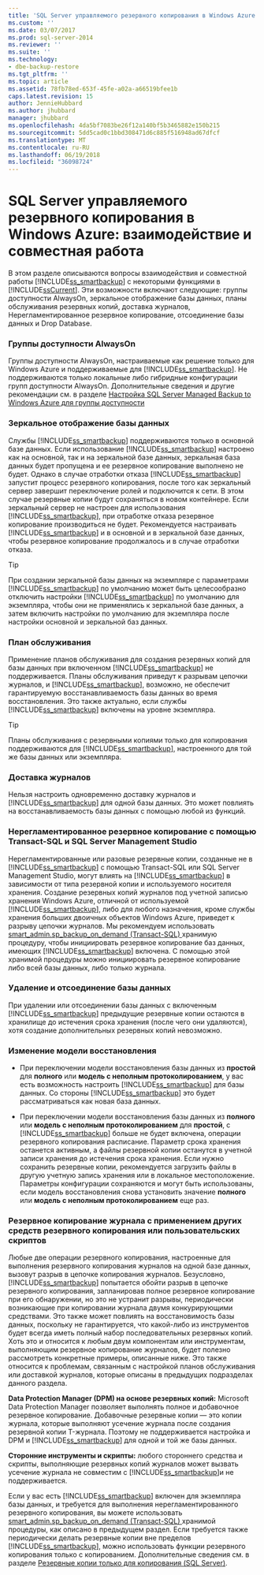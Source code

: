 ```yaml
---
title: 'SQL Server управляемого резервного копирования в Windows Azure: взаимодействие и совместная работа | Документы Microsoft'
ms.custom: ''
ms.date: 03/07/2017
ms.prod: sql-server-2014
ms.reviewer: ''
ms.suite: ''
ms.technology:
- dbe-backup-restore
ms.tgt_pltfrm: ''
ms.topic: article
ms.assetid: 78fb78ed-653f-45fe-a02a-a66519bfee1b
caps.latest.revision: 15
author: JennieHubbard
ms.author: jhubbard
manager: jhubbard
ms.openlocfilehash: 4da5bf7083be26f12a140bf5b3465882e150b215
ms.sourcegitcommit: 5dd5cad0c1bbd308471d6c885f516948ad67dfcf
ms.translationtype: MT
ms.contentlocale: ru-RU
ms.lasthandoff: 06/19/2018
ms.locfileid: "36098724"
---
```

# <a name="sql-server-managed-backup-to-windows-azure-interoperability-and-coexistence"></a>SQL Server управляемого резервного копирования в Windows Azure: взаимодействие и совместная работа
  В этом разделе описываются вопросы взаимодействия и совместной работы [!INCLUDE[ss_smartbackup](../includes/ss-smartbackup-md.md)] с некоторыми функциями в [!INCLUDE[ssCurrent](../includes/sscurrent-md.md)]. Эти возможности включают следующие: группы доступности AlwaysOn, зеркальное отображение базы данных, планы обслуживания резервных копий, доставка журналов, Нерегламентированное резервное копирование, отсоединение базы данных и Drop Database.  
  
### <a name="alwayson-availability-groups"></a>Группы доступности AlwaysOn  
 Группы доступности AlwaysOn, настраиваемые как решение только для Windows Azure и поддерживаемые для [!INCLUDE[ss_smartbackup](../includes/ss-smartbackup-md.md)]. Не поддерживаются только локальные либо гибридные конфигурации групп доступности AlwaysOn. Дополнительные сведения и другие рекомендации см. в разделе [Настройка SQL Server Managed Backup to Windows Azure для группы доступности](../../2014/database-engine/setting-up-sql-server-managed-backup-to-windows-azure-for-availability-groups.md)  
  
### <a name="database-mirroring"></a>Зеркальное отображение базы данных  
 Службы [!INCLUDE[ss_smartbackup](../includes/ss-smartbackup-md.md)] поддерживаются только в основной базе данных. Если использование [!INCLUDE[ss_smartbackup](../includes/ss-smartbackup-md.md)] настроено как на основной, так и на зеркальной базе данных, зеркальная база данных будет пропущена и ее резервное копирование выполнено не будет. Однако в случае отработки отказа [!INCLUDE[ss_smartbackup](../includes/ss-smartbackup-md.md)] запустит процесс резервного копирования, после того как зеркальный сервер завершит переключение ролей и подключится к сети. В этом случае резервные копии будут сохраняться в новом контейнере. Если зеркальный сервер не настроен для использования [!INCLUDE[ss_smartbackup](../includes/ss-smartbackup-md.md)], при отработке отказа резервное копирование производиться не будет. Рекомендуется настраивать [!INCLUDE[ss_smartbackup](../includes/ss-smartbackup-md.md)] и в основной и в зеркальной базе данных, чтобы резервное копирование продолжалось и в случае отработки отказа.  
  
> [!TIP]  
>  При создании зеркальной базы данных на экземпляре с параметрами [!INCLUDE[ss_smartbackup](../includes/ss-smartbackup-md.md)] по умолчанию может быть целесообразно отключить настройки [!INCLUDE[ss_smartbackup](../includes/ss-smartbackup-md.md)] по умолчанию для экземпляра, чтобы они не применялись к зеркальной базе данных, а затем включить настройки по умолчанию для экземпляра после настройки основной и зеркальной баз данных.  
  
### <a name="maintenance-plan"></a>План обслуживания  
 Применение планов обслуживания для создания резервных копий для базы данных при включенном [!INCLUDE[ss_smartbackup](../includes/ss-smartbackup-md.md)] не поддерживается. Планы обслуживания приведут к разрывам цепочки журналов, и [!INCLUDE[ss_smartbackup](../includes/ss-smartbackup-md.md)], возможно, не обеспечит гарантируемую восстанавливаемость базы данных во время восстановления. Это также актуально, если службы [!INCLUDE[ss_smartbackup](../includes/ss-smartbackup-md.md)] включены на уровне экземпляра.  
  
> [!TIP]  
>  Планы обслуживания с резервными копиями только для копирования поддерживаются для [!INCLUDE[ss_smartbackup](../includes/ss-smartbackup-md.md)], настроенного для той же базы данных или экземпляра.  
  
### <a name="log-shipping"></a>Доставка журналов  
 Нельзя настроить одновременно доставку журналов и [!INCLUDE[ss_smartbackup](../includes/ss-smartbackup-md.md)] для одной базы данных. Это может повлиять на восстанавливаемость базы данных с помощью любой из функций.  
  
### <a name="ad-hoc-backups-using-transact-sql-and-sql-server-management-studio"></a>Нерегламентированное резервное копирование с помощью Transact-SQL и SQL Server Management Studio  
 Нерегламентированные или разовые резервные копии, созданные не в [!INCLUDE[ss_smartbackup](../includes/ss-smartbackup-md.md)] с помощью Transact-SQL или SQL Server Management Studio, могут влиять на [!INCLUDE[ss_smartbackup](../includes/ss-smartbackup-md.md)] в зависимости от типа резервной копии и используемого носителя хранения. Создание резервных копий журналов под учетной записью хранения Windows Azure, отличной от используемой [!INCLUDE[ss_smartbackup](../includes/ss-smartbackup-md.md)], либо для любого назначения, кроме службы хранения больших двоичных объектов Windows Azure, приведет к разрыву цепочки журналов. Мы рекомендуем использовать [smart_admin.sp_backup_on_demand &#40;Transact-SQL&#41; ](/sql/relational-databases/system-stored-procedures/managed-backup-sp-backup-on-demand-transact-sql) хранимую процедуру, чтобы инициировать резервное копирование баз данных, имеющих [!INCLUDE[ss_smartbackup](../includes/ss-smartbackup-md.md)] включена. С помощью этой хранимой процедуры можно инициировать резервное копирование либо всей базы данных, либо только журнала.  
  
### <a name="drop-database-and-detach-database"></a>Удаление и отсоединение базы данных  
 При удалении или отсоединении базы данных с включенным [!INCLUDE[ss_smartbackup](../includes/ss-smartbackup-md.md)] предыдущие резервные копии остаются в хранилище до истечения срока хранения (после чего они удаляются), хотя создание дополнительных резервных копий невозможно.  
  
### <a name="changes-to-recovery-model"></a>Изменение модели восстановления  
  
-   При переключении модели восстановления базы данных из **простой** для **полного** или **модель с неполным протоколированием**, у вас есть возможность настроить [!INCLUDE[ss_smartbackup](../includes/ss-smartbackup-md.md)] для базы данных. Со стороны [!INCLUDE[ss_smartbackup](../includes/ss-smartbackup-md.md)] это будет рассматриваться как новая база данных.  
  
-   При переключении модели восстановления базы данных из **полного** или **модель с неполным протоколированием** для **простой**, с [!INCLUDE[ss_smartbackup](../includes/ss-smartbackup-md.md)] больше не будет включена, операции резервного копирования расписание. Параметр срока хранения останется активным, а файлы резервной копии останутся в учетной записи хранения до истечения срока хранения. Если нужно сохранить резервные копии, рекомендуется загрузить файлы в другую учетную запись хранения или в локальное местоположение. Параметры конфигурации сохраняются и могут быть использованы, если модель восстановления снова установить значение **полного** или **модель с неполным протоколированием** еще раз.  
  
### <a name="log-backups-using-other-backup-tools-or-custom-scripts"></a>Резервное копирование журнала с применением других средств резервного копирования или пользовательских скриптов  
 Любые две операции резервного копирования, настроенные для выполнения резервного копирования журналов на одной базе данных, вызовут разрыв в цепочке копирования журналов. Безусловно, [!INCLUDE[ss_smartbackup](../includes/ss-smartbackup-md.md)] попытается обойти разрыв в цепочке резервного копирования, запланировав полное резервное копирование при его обнаружении, но это не устранит разрывы, периодически возникающие при копировании журнала двумя конкурирующими средствами. Это также может повлиять на восстановимость базы данных, поскольку не гарантируется, что какой-либо из инструментов будет всегда иметь полный набор последовательных резервных копий. Хоть это и относится к любым двум компонентам или инструментам, выполняющим резервное копирование журналов, будет полезно рассмотреть конкретные примеры, описанные ниже. Это также относится к проблемам, связанным с настройкой планов обслуживания или доставкой журналов, которые описаны в предыдущих подразделах данного раздела.  
  
 **Data Protection Manager (DPM) на основе резервных копий:** Microsoft Data Protection Manager позволяет выполнять полное и добавочное резервное копирование. Добавочные резервные копии — это копии журнала, которые выполняют усечение журнала после создания резервной копии T-журнала. Поэтому не поддерживается настройка и DPM и [!INCLUDE[ss_smartbackup](../includes/ss-smartbackup-md.md)] для одной и той же базы данных.  
  
 **Сторонние инструменты и скрипты:** любого стороннего средства и скрипты, выполняющие резервных копий журналов может вызвать усечение журнала не совместим с [!INCLUDE[ss_smartbackup](../includes/ss-smartbackup-md.md)]и не поддерживается.  
  
 Если у вас есть [!INCLUDE[ss_smartbackup](../includes/ss-smartbackup-md.md)] включен для экземпляра базы данных, и требуется для выполнения нерегламентированного резервного копирования, вы можете использовать [smart_admin.sp_backup_on_demand &#40;Transact-SQL&#41; ](/sql/relational-databases/system-stored-procedures/managed-backup-sp-backup-on-demand-transact-sql) хранимой процедуры, как описано в предыдущем раздел. Если требуется также периодически делать резервные копии вне пределов [!INCLUDE[ss_smartbackup](../includes/ss-smartbackup-md.md)], можно использовать функции резервного копирования только с копированием.  Дополнительные сведения см. в разделе [Резервные копии только для копирования (SQL Server)](../relational-databases/backup-restore/copy-only-backups-sql-server.md).  
  
  
